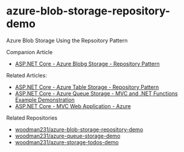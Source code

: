 # azure-blob-storage-repository-demo
Azure Blob Storage Using the Repsoitory Pattern

Companion Article
- [ASP.NET Core - Azure Blobg Storage - Repository Pattern](https://www.intertech.com/asp-net-core-azure-blob-storage-repository-pattern/)

Related Articles:
- [ASP.NET Core - Azure Table Storage - Repository Pattern](https://www.intertech.com/asp-net-core-azure-table-storage-repository-pattern/)
- [ASP.NET Core - Azure Queue Storage - MVC and .NET Functions Example Demonstration](https://www.intertech.com/asp-net-core-azure-queue-storage-mvc-and-net-functions-example-demonstration/)
- [ASP.NET Core - MVC Web Application - Azure](https://www.intertech.com/asp-net-core-mvc-web-application-azure/)


Related Repositories
- [woodman231/azure-blob-storage-repository-demo](https://github.com/woodman231/azure-table-storage-repository-demo)
- [woodman231/azure-queue-storage-demo](https://github.com/woodman231/azure-queue-storage-demo)
- [woodman231/azure-storage-todos-demo](https://github.com/woodman231/azure-storage-todos-demo)
